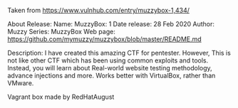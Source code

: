 Taken from https://www.vulnhub.com/entry/muzzybox-1,434/ 

About Release:
    Name: MuzzyBox: 1
    Date release: 28 Feb 2020
    Author: Muzzy
    Series: MuzzyBox
    Web page: https://github.com/mymuzzy/muzzybox/blob/master/README.md

Description:
    I have created this amazing CTF for pentester. However, This is not like other CTF which has been using common exploits and tools. Instead, you will learn about Real-world website testing methodology, advance injections and more.
    Works better with VirtualBox, rather than VMware. 

Vagrant box made by RedHatAugust
